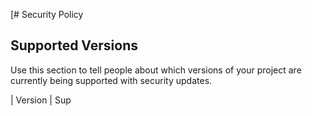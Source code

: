 [# Security Policy

## Supported Versions

Use this section to tell people about which versions of your project are
currently being supported with security updates.

| Version | Sup